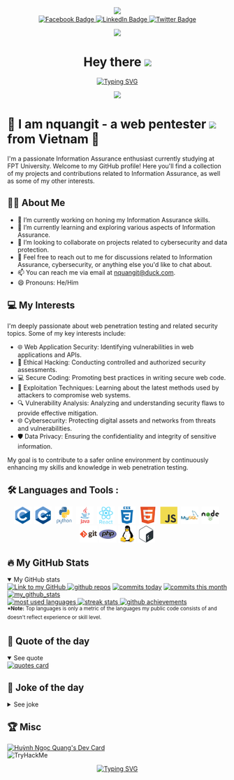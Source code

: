 <div id="header" align="center">
  <img src="https://media.giphy.com/media/wiTY1JMB6xvUUjuPRH/giphy.gif" width="200" />
</div>

<div id="badges" align="center">
  <a href="https://www.facebook.com/nquangit/">
    <img src="https://img.shields.io/badge/Facebook-%231877F2?style=for-the-badge&logo=facebook&logoColor=white" alt="Facebook Badge"/>
  </a>
  <a href="https://www.linkedin.com/in/nquangit/">
    <img src="https://img.shields.io/badge/LinkedIn-%230077B5?style=for-the-badge&logo=linkedin&logoColor=white" alt="LinkedIn Badge"/>
  </a>
    <a href="https://twitter.com/nquang_it">
    <img src="https://img.shields.io/badge/Twitter-%231DA1F2?style=for-the-badge&logo=twitter&logoColor=white" alt="Twitter Badge"/>
  </a>
</div>
<div align="center">
  
  [![](https://visitcount.itsvg.in/api?id=nquangit&label=Profile%20Views&color=9&icon=5&pretty=true)](https://visitcount.itsvg.in)
  
</div>

<h1 align="center">
  Hey there
  <img src="https://media.giphy.com/media/v1.Y2lkPTc5MGI3NjExZngzdjNnaXgwbXp2bTA3dGxjMTlvbTJ4Z2xlc3Y5b3M1bXExMjJ3NyZlcD12MV9pbnRlcm5hbF9naWZfYnlfaWQmY3Q9cw/hvRJCLFzcasrR4ia7z/giphy.gif" width="30px"/>
</h1>
<div align="center">
  
  [![Typing SVG](https://readme-typing-svg.demolab.com?font=Fira+Code&pause=1000&center=true&vCenter=true&width=480&lines=%E2%AD%90Welcome+to+my+profile%E2%AD%90;%F0%9F%9A%80nquangit%F0%9F%9A%80;%F0%9F%92%BBweb+pentester%F0%9F%92%BB;%E2%9D%A4%EF%B8%8FR%E2%9D%A4%EF%B8%8F)](https://git.io/typing-svg)
  
</div>

<div align="center">
  <img src="https://media.giphy.com/media/qgQUggAC3Pfv687qPC/giphy.gif" width="600"/>
</div>

# :rocket: I am nquangit - a web pentester <img src="https://media.giphy.com/media/WFZvB7VIXBgiz3oDXE/giphy.gif" width="40"> from Vietnam 👋

I'm a passionate Information Assurance enthusiast currently studying at FPT University. Welcome to my GitHub profile! Here you'll find a collection of my projects and contributions related to Information Assurance, as well as some of my other interests.

## :woman_technologist: About Me

- 🔭 I’m currently working on honing my Information Assurance skills.
- 🌱 I’m currently learning and exploring various aspects of Information Assurance.
- 👯 I’m looking to collaborate on projects related to cybersecurity and data protection.
- 💬 Feel free to reach out to me for discussions related to Information Assurance, cybersecurity, or anything else you'd like to chat about.
- 📫 You can reach me via email at [nquangit@duck.com](mailto:nquangit@duck.com).
- 😄 Pronouns: He/Him

## :computer: My Interests

I'm deeply passionate about web penetration testing and related security topics. Some of my key interests include:

- 🌐 Web Application Security: Identifying vulnerabilities in web applications and APIs.
- 🔐 Ethical Hacking: Conducting controlled and authorized security assessments.
- 💻 Secure Coding: Promoting best practices in writing secure web code.
- 🚀 Exploitation Techniques: Learning about the latest methods used by attackers to compromise web systems.
- 🔍 Vulnerability Analysis: Analyzing and understanding security flaws to provide effective mitigation.
- 🌐 Cybersecurity: Protecting digital assets and networks from threats and vulnerabilities.
- 🛡️ Data Privacy: Ensuring the confidentiality and integrity of sensitive information.

My goal is to contribute to a safer online environment by continuously enhancing my skills and knowledge in web penetration testing.

## :hammer_and_wrench: Languages and Tools :
<div align="center">
  <img src="https://github.com/devicons/devicon/blob/master/icons/c/c-original.svg" title="Java" alt="Java" width="40" height="40"/>&nbsp;
  <img src="https://github.com/devicons/devicon/blob/master/icons/cplusplus/cplusplus-original.svg" title="React" alt="React" width="40" height="40"/>&nbsp;
  <img src="https://github.com/devicons/devicon/blob/master/icons/python/python-original-wordmark.svg" title="Spring" alt="Spring" width="40" height="40"/>&nbsp;
  <img src="https://github.com/devicons/devicon/blob/master/icons/java/java-original-wordmark.svg" title="Material UI" alt="Material UI" width="40" height="40"/>&nbsp;
  <img src="https://github.com/devicons/devicon/blob/master/icons/react/react-original-wordmark.svg" title="Flutter" alt="Flutter" width="40" height="40"/>&nbsp;
  <img src="https://github.com/devicons/devicon/blob/master/icons/css3/css3-plain-wordmark.svg"  title="CSS3" alt="CSS" width="40" height="40"/>&nbsp;
  <img src="https://github.com/devicons/devicon/blob/master/icons/html5/html5-original.svg" title="HTML5" alt="HTML" width="40" height="40"/>&nbsp;
  <img src="https://github.com/devicons/devicon/blob/master/icons/javascript/javascript-original.svg" title="JavaScript" alt="JavaScript" width="40" height="40"/>&nbsp;
  <img src="https://github.com/devicons/devicon/blob/master/icons/mysql/mysql-original-wordmark.svg" title="MySQL"  alt="MySQL" width="40" height="40"/>&nbsp;
  <img src="https://github.com/devicons/devicon/blob/master/icons/nodejs/nodejs-original-wordmark.svg" title="NodeJS" alt="NodeJS" width="40" height="40"/>&nbsp;
  <img src="https://github.com/devicons/devicon/blob/master/icons/git/git-original-wordmark.svg" title="Git" **alt="Git" width="40" height="40"/>
  <img src="https://github.com/devicons/devicon/blob/master/icons/php/php-original.svg" title="Git" **alt="PHP" width="40" height="40"/>
  <img src="https://github.com/devicons/devicon/blob/master/icons/linux/linux-original.svg" title="Git" **alt="Linux" width="40" height="40"/>
  <img src="https://github.com/devicons/devicon/blob/master/icons/bash/bash-original.svg" title="Git" **alt="Linux" width="40" height="40"/>
</div>

## :fire: My GitHub Stats
<details open>
    <summary>My GitHub stats</summary>
    <div>
        <a href="https://github.com/nquangit">
            <img alt="Link to my GitHub" src="https://img.shields.io/github/followers/nquangit?style=for-the-badge&labelColor=36BCF7&color=181717">
        </a>
        <a href="https://badges.strrl.dev"><img alt="github repos" src="https://badges.strrl.dev/repos/nquangit?color=181717&style=for-the-badge&labelColor=36BCF7"></a>
        <a href="https://badges.strrl.dev"><img alt="commits today" src="https://badges.strrl.dev/commits/daily/nquangit?color=181717&style=for-the-badge&labelColor=36BCF7"></a>
        <!--<a href="https://badges.strrl.dev"><img alt="commits this week" src="https://badges.strrl.dev/commits/weekly/nquangit?color=181717&style=for-the-badge&labelColor=36BCF7"></a> -->
        <a href="https://badges.strrl.dev"><img alt="commits this month" src="https://badges.strrl.dev/commits/monthly/nquangit?color=181717&style=for-the-badge&labelColor=36BCF7"></a>
        <!--<a href="https://badges.strrl.dev"><img alt="all commits" src="https://badges.strrl.dev/commits/all/nquangit?color=181717&style=for-the-badge&labelColor=36BCF7"></a> -->
    </div>
    <a href="https://github.com/anuraghazra/github-readme-stats">
        <img height=180em src="https://github-readme-stats.vercel.app/api?username=nquangit&count_private=true&show_icons=true&theme=vue-dark&hide_border=true&hide_title=true" alt="my_github_stats" />
    </a>
    </br>
    <a href="https://github.com/anuraghazra/github-readme-stats">
        <img height=180em src="https://github-readme-stats.vercel.app/api/top-langs/?username=nquangit&theme=vue-dark&hide_border=true&layout=compact&custom_title=Most+Used+Languages*&langs_count=10" alt="most used languages" />
    </a>
    <a href="https://github.com/DenverCoder1/github-readme-streak-stats">
        <img height=180em src="https://streak-stats.demolab.com/?user=nquangit&theme=vue-dark&hide_border=true" alt="streak stats"/>
    </a>
    <a href="https://github.com/ryo-ma/github-profile-trophy">
        <img alt="github achievements" src="https://github-profile-trophy.vercel.app/?username=nquangit&theme=tokyonight&no-frame=true&column=10">
    </a>
    </br>
    <sup><b>*Note:</b> Top languages is only a metric of the languages my public code consists of and doesn't reflect experience or skill level.</sup>
</details>

## :thought_balloon: Quote of the day
<details open>
    <summary>See quote</summary>
    <a href="https://github.com/piyushsuthar/github-readme-quotes">
        <img src="https://quotes-github-readme.vercel.app/api?type=horizontal&theme=tokyonight" alt="quotes card">
    </a>
</details>

## :zany_face: Joke of the day
<details>
    <summary>See joke</summary>
    <a href="https://github.com/ABSphreak/readme-jokes">
        <img src="https://readme-jokes.vercel.app/api?theme=tokyonight&hideBorder" alt="Jokes Card" />
    </a>
</details>

## :trophy: Misc
<div>
  <div>
    <a href="https://app.daily.dev/nquangit"><img width="250" src="https://api.daily.dev/devcards/7fd1020532254fcb8dd29fd7e7ed9c97.png?r=3kb" width="400" alt="Huỳnh Ngọc Quang's Dev Card"/></a>
  </div>
  <img src="https://tryhackme-badges.s3.amazonaws.com/ngocquang.png" alt="TryHackMe">  
</div>

<div align="center">
  
  [![Typing SVG](https://readme-typing-svg.demolab.com?font=Fira+Code&duration=3000&pause=1000&center=true&multiline=true&width=480&height=60&lines=%F0%9F%8C%9FThanks+for+your+visit%F0%9F%8C%9F;I+look+forward+to+connecting+with+you!+)](https://git.io/typing-svg)
  
</div>



